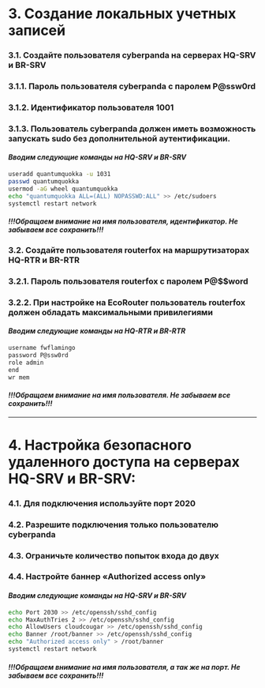 # 3. Создание локальных учетных записей 
### 3.1. Создайте пользователя cyberpanda на серверах HQ-SRV и BR-SRV
### 3.1.1. Пароль пользователя  cyberpanda с паролем P@ssw0rd
### 3.1.2. Идентификатор пользователя 1001
### 3.1.3. Пользователь cyberpanda должен иметь возможность запускать sudo без дополнительной аутентификации.
#### *Вводим следующие команды на HQ-SRV и BR-SRV*
```bash
useradd quantumquokka -u 1031
passwd quantumquokka
usermod -aG wheel quantumquokka
echo "quantumquokka ALL=(ALL) NOPASSWD:ALL" >> /etc/sudoers
systemctl restart network
```
#### *!!!Обращаем внимание на имя пользователя, идентификатор. Не забываем все сохранить!!!*

### 3.2. Создайте пользователя routerfox на маршрутизаторах HQ-RTR и BR-RTR
### 3.2.1. Пароль пользователя routerfox с паролем P@$$word
### 3.2.2. При настройке на EcoRouter пользователь routerfox должен обладать максимальными привилегиями 
#### *Вводим следующие команды на HQ-RTR и BR-RTR*
```bash
username fwflamingo
password P@ssw0rd
role admin
end
wr mem
```
#### *!!!Обращаем внимание на имя пользователя. Не забываем все сохранить!!!*

---
# 4. Настройка безопасного удаленного доступа на серверах HQ-SRV и BR-SRV: 
### 4.1. Для подключения используйте порт 2020
### 4.2. Разрешите подключения только пользователю cyberpanda
### 4.3. Ограничьте количество попыток входа до двух
### 4.4. Настройте баннер «Authorized access only»
#### *Вводим следующие команды на HQ-SRV и BR-SRV*
```bash
echo Port 2030 >> /etc/openssh/sshd_config
echo MaxAuthTries 2 >> /etc/openssh/sshd_config
echo AllowUsers cloudcougar >> /etc/openssh/sshd_config
echo Banner /root/banner >> /etc/openssh/sshd_config
echo "Authorized access only" > /root/banner
systemctl restart network
```
#### *!!!Обращаем внимание на имя пользователя, а так же на порт. Не забываем все сохранить!!!*
